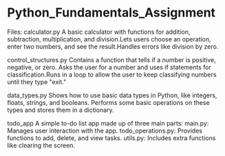# Python_Fundamentals_Assignment
Files:
calculator.py
A basic calculator with functions for addition, subtraction, multiplication, and division.Lets users choose an operation, enter two numbers, and see the result.Handles errors like division by zero.

control_structures.py
Contains a function that tells if a number is positive, negative, or zero. Asks the user for a number and uses if statements for classification.Runs in a loop to allow the user to keep classifying numbers until they type "exit."

data_types.py
Shows how to use basic data types in Python, like integers, floats, strings, and booleans. Performs some basic operations on these types and stores them in a dictionary.

todo_app
A simple to-do list app made up of three main parts:
main.py: Manages user interaction with the app.
todo_operations.py: Provides functions to add, delete, and view tasks.
utils.py: Includes extra functions like clearing the screen.
